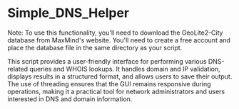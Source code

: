 # Simple_DNS_Helper

Note: To use this functionality, you'll need to download the GeoLite2-City database from MaxMind's website.
You'll need to create a free account and place the database file in the same directory as your script.

This script provides a user-friendly interface for performing various DNS-related queries and WHOIS lookups. It handles domain and IP validation, displays results in a structured format, and allows users to save their output. The use of threading ensures that the GUI remains responsive during operations, making it a practical tool for network administrators and users interested in DNS and domain information.
